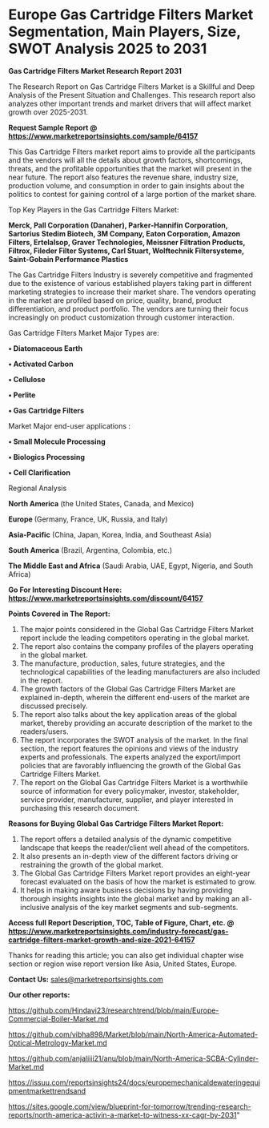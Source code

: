 # Europe Gas Cartridge Filters Market Segmentation, Main Players, Size, SWOT Analysis 2025 to 2031

<strong>Gas Cartridge Filters Market Research Report 2031</strong>

The Research Report on Gas Cartridge Filters Market is a Skillful and Deep Analysis of the Present Situation and Challenges. This research report also analyzes other important trends and market drivers that will affect market growth over 2025-2031.

<strong>Request Sample Report @ <a href=https://www.marketreportsinsights.com/sample/64157>https://www.marketreportsinsights.com/sample/64157</a></strong>

This Gas Cartridge Filters market report aims to provide all the participants and the vendors will all the details about growth factors, shortcomings, threats, and the profitable opportunities that the market will present in the near future. The report also features the revenue share, industry size, production volume, and consumption in order to gain insights about the politics to contest for gaining control of a large portion of the market share.

Top Key Players in the Gas Cartridge Filters Market:

<strong>Merck, Pall Corporation (Danaher), Parker-Hannifin Corporation, Sartorius Stedim Biotech, 3M Company, Eaton Corporation, Amazon Filters, Ertelalsop, Graver Technologies, Meissner Filtration Products, Filtrox, Fileder Filter Systems, Carl Stuart, Wolftechnik Filtersysteme, Saint-Gobain Performance Plastics</strong>

The Gas Cartridge Filters Industry is severely competitive and fragmented due to the existence of various established players taking part in different marketing strategies to increase their market share. The vendors operating in the market are profiled based on price, quality, brand, product differentiation, and product portfolio. The vendors are turning their focus increasingly on product customization through customer interaction.

Gas Cartridge Filters Market Major Types are:

<strong>• Diatomaceous Earth

• Activated Carbon

• Cellulose

• Perlite

• Gas Cartridge Filters</strong>

Market Major end-user applications :

<strong>• Small Molecule Processing

• Biologics Processing

• Cell Clarification</strong>

Regional Analysis

</u><strong><b>North America</b></strong> (the United States, Canada, and Mexico)

<strong><b>Europe </b></strong>(Germany, France, UK, Russia, and Italy)

<strong><b>Asia-Pacific</b></strong> (China, Japan, Korea, India, and Southeast Asia)

<strong><b>South America</b></strong> (Brazil, Argentina, Colombia, etc.)

<strong><b>The Middle East and Africa</b></strong> (Saudi Arabia, UAE, Egypt, Nigeria, and South Africa)

<strong>Go For Interesting Discount Here: <a href=https://www.marketreportsinsights.com/discount/64157>https://www.marketreportsinsights.com/discount/64157</a></strong>

<strong>Points Covered in The Report:</strong>
<ol>
  <li>The major points considered in the Global Gas Cartridge Filters Market report include the leading competitors operating in the global market.</li>
  <li>The report also contains the company profiles of the players operating in the global market.</li>
  <li>The manufacture, production, sales, future strategies, and the technological capabilities of the leading manufacturers are also included in the report.</li>
  <li>The growth factors of the Global Gas Cartridge Filters Market are explained in-depth, wherein the different end-users of the market are discussed precisely.</li>
  <li>The report also talks about the key application areas of the global market, thereby providing an accurate description of the market to the readers/users.</li>
  <li>The report incorporates the SWOT analysis of the market. In the final section, the report features the opinions and views of the industry experts and professionals. The experts analyzed the export/import policies that are favorably influencing the growth of the Global Gas Cartridge Filters Market.</li>
  <li>The report on the Global Gas Cartridge Filters Market is a worthwhile source of information for every policymaker, investor, stakeholder, service provider, manufacturer, supplier, and player interested in purchasing this research document.</li>
</ol>
<strong>Reasons for Buying Global Gas Cartridge Filters Market Report:</strong>

<ol>
  <li>The report offers a detailed analysis of the dynamic competitive landscape that keeps the reader/client well ahead of the competitors.</li>
  <li>It also presents an in-depth view of the different factors driving or restraining the growth of the global market.</li>
  <li>The Global Gas Cartridge Filters Market report provides an eight-year forecast evaluated on the basis of how the market is estimated to grow.</li>
  <li>It helps in making aware business decisions by having providing thorough insights insights into the global market and by making an all-inclusive analysis of the key market segments and sub-segments.</li>
</ol>
<strong>Access full Report Description, TOC, Table of Figure, Chart, etc. @ <a href=https://www.marketreportsinsights.com/industry-forecast/gas-cartridge-filters-market-growth-and-size-2021-64157>https://www.marketreportsinsights.com/industry-forecast/gas-cartridge-filters-market-growth-and-size-2021-64157</a></strong>


Thanks for reading this article; you can also get individual chapter wise section or region wise report version like Asia, United States, Europe.

<strong>Contact Us:</strong>
sales@marketreportsinsights.com

<strong>Our other reports:</strong>

<a href=https://github.com/Hindavi23/researchtrend/blob/main/Europe-Commercial-Boiler-Market.md>https://github.com/Hindavi23/researchtrend/blob/main/Europe-Commercial-Boiler-Market.md</a>

<a href=https://github.com/vibha898/Market/blob/main/North-America-Automated-Optical-Metrology-Market.md>https://github.com/vibha898/Market/blob/main/North-America-Automated-Optical-Metrology-Market.md</a>

<a href=https://github.com/anjaliiii21/anu/blob/main/North-America-SCBA-Cylinder-Market.md>https://github.com/anjaliiii21/anu/blob/main/North-America-SCBA-Cylinder-Market.md</a>

<a href=https://issuu.com/reportsinsights24/docs/europemechanicaldewateringequipmentmarkettrendsand>https://issuu.com/reportsinsights24/docs/europemechanicaldewateringequipmentmarkettrendsand</a>

<a href=https://sites.google.com/view/blueprint-for-tomorrow/trending-research-reports/north-america-activin-a-market-to-witness-xx-cagr-by-2031>https://sites.google.com/view/blueprint-for-tomorrow/trending-research-reports/north-america-activin-a-market-to-witness-xx-cagr-by-2031</a>"
